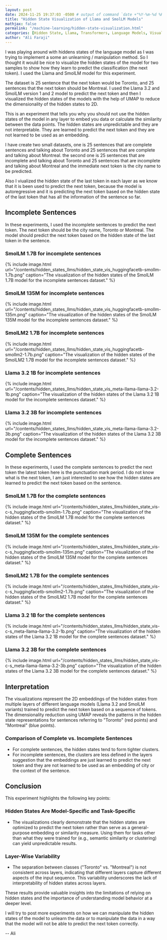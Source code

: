 ```yaml
---
layout: post
date: 2024-11-25 19:37:03 -0500 # output of command `date +"%Y-%m-%d %H:%M:%S %z"`
title: "Hidden State Visualization of Llama and SmolLM Models"
mathjax: false
permalink: "/machine-learning/hidden-state-visualization.html"
categories: [Hidden State, Llama, Transformers, Language Models, Visualization, SmolLM]
author: "Ali Faraji"
---
```


I was playing around with hiddens states of the language model as I was trying to implement a some an unlearning / manipulation method. So I thought it would be nice to visualize the hidden states of the model for two samples to show how they learn to predict the classification (the next token). I used the Llama and SmolLM model for this experiment.

The dataset is 25 sentence that the next token would be Toronto, and 25 sentences that the next token should be Montreal. I used the Llama 3.2 and SmolLM version 1 and 2 model to predict the next token and then I visualized the hidden states of the models with the help of UMAP to reduce the dimensionality of the hidden states to 2D.

This is an experiment that tells you why you should not use the hidden states of the model in any layer to embed you data or calculate the similarity between the data points. The hidden states are unpredictable and they are not interpretable. They are learned to predict the next token and they are not learned to be used as an embedding.

I have create two small datasets,
one is 25 sentences that are complete sentences and talking about Toronto and 25 sentences that are complete and talking about Montreal.
the second one is 25 sentences that are incomplete and talking about Toronto and 25 sentences that are incomplete and talking about Montreal and the immediate next token is the city name to be predicted.

Also I viualized the hidden state of the last token in each layer as we know that it is been used to predict the next token, because the model is autoregressive and it is predicting the next token based on the hidden state of the last token that has all the information of the sentence so far.

## Incomplete Sentences

In these experiments, I used the incomplete sentences to predict the next token. The next token should be the city name, Toronto or Montreal. The model should predict the next token based on the hidden state of the last token in the sentence.

### SmolLM 1.7B for incomplete sentences

{% include image.html url="/contents/hidden_states_llms/hidden_state_vis_huggingfacetb-smollm-1.7b.png" caption="The visualization of the hidden states of the SmolLM 1.7B model for the incomplete sentences dataset." %}

### SmolLM 135M for incomplete sentences

{% include image.html url="/contents/hidden_states_llms/hidden_state_vis_huggingfacetb-smollm-135m.png" caption="The visualization of the hidden states of the SmolLM 135M model for the incomplete sentences dataset." %}

### SmolLM2 1.7B for incomplete sentences

{% include image.html url="/contents/hidden_states_llms/hidden_state_vis_huggingfacetb-smollm2-1.7b.png" caption="The visualization of the hidden states of the SmolLM2 1.7B model for the incomplete sentences dataset." %}

### Llama 3.2 1B for incomplete sentences

{% include image.html url="/contents/hidden_states_llms/hidden_state_vis_meta-llama-llama-3.2-1b.png" caption="The visualization of the hidden states of the Llama 3.2 1B model for the incomplete sentences dataset." %}

### Llama 3.2 3B for incomplete sentences

{% include image.html url="/contents/hidden_states_llms/hidden_state_vis_meta-llama-llama-3.2-3b.png" caption="The visualization of the hidden states of the Llama 3.2 3B model for the incomplete sentences dataset." %}

## Complete Sentences

In these experiments, I used the complete sentences to predict the next token the latest token here is the punctuation mark period. I do not know what is the next token, I am just interested to see how the hidden states are learned to predict the next token based on the sentence.

### SmolLM 1.7B for the complete sentences

{% include image.html url="/contents/hidden_states_llms/hidden_state_vis-c-s_huggingfacetb-smollm-1.7b.png" caption="The visualization of the hidden states of the SmolLM 1.7B model for the complete sentences dataset." %}

### SmolLM 135M for the complete sentences

{% include image.html url="/contents/hidden_states_llms/hidden_state_vis-c-s_huggingfacetb-smollm-135m.png" caption="The visualization of the hidden states of the SmolLM 135M model for the complete sentences dataset." %}

### SmolLM2 1.7B for the complete sentences

{% include image.html url="/contents/hidden_states_llms/hidden_state_vis-c-s_huggingfacetb-smollm2-1.7b.png" caption="The visualization of the hidden states of the SmolLM2 1.7B model for the complete sentences dataset." %}

### Llama 3.2 1B for the complete sentences

{% include image.html url="/contents/hidden_states_llms/hidden_state_vis-c-s_meta-llama-llama-3.2-1b.png" caption="The visualization of the hidden states of the Llama 3.2 1B model for the complete sentences dataset." %}

### Llama 3.2 3B for the complete sentences

{% include image.html url="/contents/hidden_states_llms/hidden_state_vis-c-s_meta-llama-llama-3.2-3b.png" caption="The visualization of the hidden states of the Llama 3.2 3B model for the complete sentences dataset." %}

## Interpretation

The visualizations represent the 2D embeddings of the hidden states from multiple layers of different language models (Llama 3.2 and SmolLM variants) trained to predict the next token based on a sequence of tokens. The dimensionality reduction using UMAP reveals the patterns in the hidden state representations for sentences referring to "Toronto" (red points) and "Montreal" (blue points).

### Comparison of Complete vs. Incomplete Sentences

- For complete sentences, the hidden states tend to form tighter clusters.
- For incomplete sentences, the clusters are less defined in the layers suggestion that the embeddings are just learned to predict the next token and they are not learned to be used as an embedding of city or the context of the sentence.

## Conclusion

This experiment highlights the following key points:

### Hidden States Are Model-Specific and Task-Specific

- The visualizations clearly demonstrate that the hidden states are optimized to predict the next token rather than serve as a general-purpose embedding or similarity measure. Using them for tasks other than what they were trained for (e.g., semantic similarity or clustering) can yield unpredictable results.

### Layer-Wise Variability

- The separation between classes ("Toronto" vs. "Montreal") is not consistent across layers, indicating that different layers capture different aspects of the input sequence. This variability underscores the lack of interpretability of hidden states across layers.

These results provide valuable insights into the limitations of relying on hidden states and the importance of understanding model behavior at a deeper level.

I will try to post more experiments on how we can manipulate the hidden states of the model to unlearn the data or to manipulate the data in a way that the model will not be able to predict the next token correctly.

-- Ali
